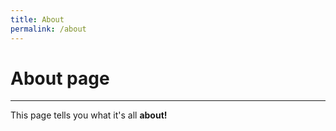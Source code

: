 ```yaml
---
title: About
permalink: /about
---
```


# About page
---
This page tells you what it's all **about!**
